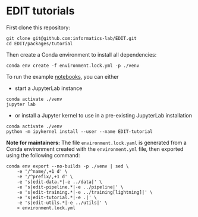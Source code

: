 # EDIT tutorials

First clone this repository:

```
git clone git@github.com:informatics-lab/EDIT.git
cd EDIT/packages/tutorial
```

Then create a Conda environment to install all dependencies:

```
conda env create -f environment.lock.yml -p ./venv
```

To run the example [notebooks](nbook/), you can either

- start a JupyterLab instance

```
conda activate ./venv
jupyter lab
```

- or install a Jupyter kernel to use in a pre-existing JupyterLab installation

```
conda activate ./venv
python -m ipykernel install --user --name EDIT-tutorial
```

**Note for maintainers:** The file `environment.lock.yaml` is generated from a Conda environment created with the `environment.yml` file, then exported using the following command:

```
conda env export --no-builds -p ./venv | sed \
    -e '/^name/,+1 d' \
    -e '/^prefix/,+1 d' \
    -e 's|edit-data.*|-e ../data|' \
    -e 's|edit-pipeline.*|-e ../pipeline|' \
    -e 's|edit-training.*|-e ../training[lightning]|' \
    -e 's|edit-tutorial.*|-e .|' \
    -e 's|edit-utils.*|-e ../utils|' \
    > environment.lock.yml
```
